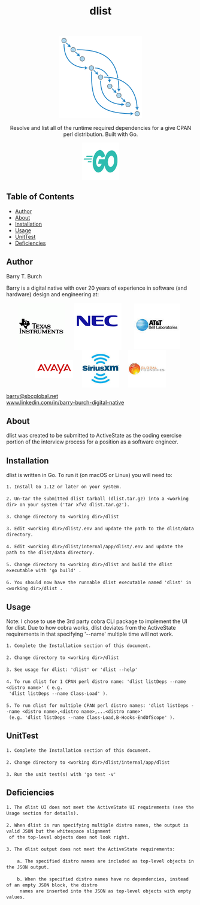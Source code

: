 <h1 align="center"> dlist </h1> <br>
<p align="center">
    <img src="./assets/images/acyclic01.png">
</p>

<p align="center">
  Resolve and list all of the runtime required dependencies for a give CPAN perl distribution. Built with Go.
</p>

<p align="center">
    <img src="./assets/images/go-logo.png" height="100" width="100">
</p>

## Table of Contents

- [Author](#author)
- [About](#about)
- [Installation](#installation)
- [Usage](#usage)
- [UnitTest](#unittest)
- [Deficiencies](#deficiencies)

## Author
Barry T. Burch<br>

Barry is a digital native with over 20 years of experience in software (and hardware) design and engineering at:

<p align="middle">
    <img src="./assets/images/ti-logo-2.png" align="center" hspace="10">
    <img src="./assets/images/nec-logo-2.png" align="center" hspace="10">
    <img src="./assets/images/att-logo-2.jpeg" align="center" hspace="20">
    <img src="./assets/images/avaya-logo-2.png" width="100" align="center" hspace="10">
    <img src="./assets/images/sxm-logo.jpeg" width="100" align="center" hspace="10">
    <img src="./assets/images/gf-logo.jpeg" width="100" align="center" hspace="10">
</p>

barry@sbcglobal.net<br>
www.linkedin.com/in/barry-burch-digital-native<br>

## About

dlist was created to be submitted to ActiveState as the coding exercise portion of the interview process
 for a position as a software engineer.

## Installation

dlist is written in Go. To run it (on macOS or Linux) you will need to:

    1. Install Go 1.12 or later on your system.

    2. Un-tar the submitted dlist tarball (dlist.tar.gz) into a <working dir> on your system ('tar xfvz dlist.tar.gz').

    3. Change directory to <working dir>/dlist

    3. Edit <working dir>/dlist/.env and update the path to the dlist/data directory.

    4. Edit <working dir>/dlist/internal/app/dlist/.env and update the path to the dlist/data directory.

    5. Change directory to <working dir>/dlist and build the dlist executable with 'go build' .

    6. You should now have the runnable dlist executable named 'dlist' in <working dir>/dlist .

## Usage

Note: I chose to use the 3rd party cobra CLI package to implement the UI for dlist. Due to how cobra works,
dlist deviates from the ActiveState requirements in that specifying '--name' multiple time will not work.

    1. Complete the Installation section of this document.

    2. Change directory to <working dir>/dlist 

    3. See usage for dlist: 'dlist' or 'dlist --help' 

    4. To run dlist for 1 CPAN perl distro name: 'dlist listDeps --name <distro name>' ( e.g.
     'dlist listDeps --name Class-Load' ).

    5. To run dlist for multiple CPAN perl distro names: 'dlist listDeps --name <distro name>,<distro name>,...<distro name>'
     (e.g. 'dlist listDeps --name Class-Load,B-Hooks-EndOfScope' ).

## UnitTest

    1. Complete the Installation section of this document.

    2. Change directory to <working dir>/dlist/internal/app/dlist

    3. Run the unit test(s) with 'go test -v'

## Deficiencies

    1. The dlist UI does not meet the ActiveState UI requirements (see the Usage section for details).

    2. When dlist is run specifying multiple distro names, the output is valid JSON but the whitespace alignment
     of the top-level objects does not look right.

    3. The dlist output does not meet the ActiveState requirements:

        a. The specified distro names are included as top-level objects in the JSON output.

        b. When the specified distro names have no dependencies, instead of an empty JSON block, the distro 
         names are inserted into the JSON as top-level objects with empty values.












